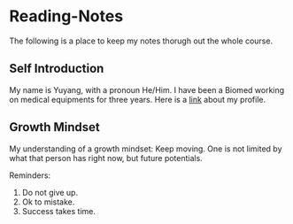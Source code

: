 # Reading-Notes
The following is a place to keep my notes thorugh out the whole course.

## Self Introduction
My name is Yuyang, with a pronoun He/Him. I have been a Biomed working on  medical equipments for three years. Here is a [link](https://github.com/yuyang201323) about my profile. 



## Growth Mindset
My understanding of a growth mindset: Keep moving. One is not limited by what that person has right now, but future potentials.

Reminders:
1. Do not give up.
2. Ok to mistake.
3. Success takes time.


